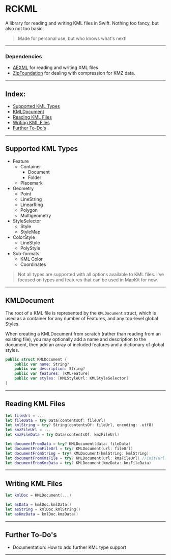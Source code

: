 # RCKML

A library for reading and writing KML files in Swift. Nothing too fancy, but also not too basic.

>Made for personal use, but who knows what's next!

---

### Dependencies

- [AEXML](https://github.com/tadija/AEXML) for reading and writing XML files
- [ZipFoundation](https://github.com/weichsel/ZIPFoundation) for dealing with compression for KMZ data.

---

## Index:

- [Supported KML Types](#supported-kml-types)
- [KMLDocument](#kmldocument)
- [Reading KML Files](#reading-kml-files)
- [Writing KML Files](#writing-kml-files)
- [Further To-Do's](#further-to-dos)

---

## Supported KML Types

- Feature
    - Container
        - Document
        - Folder
    - Placemark
- Geometry
    - Point
    - LineString
    - LinearRing
    - Polygon
    - Multigeometry
- StyleSelector
    - Style
    - StyleMap
- ColorStyle
    - LineStyle
    - PolyStyle
- Sub-formats
    - KML Color
    - Coordinates

>Not all types are supported with all options available to KML files. I've focused on types and features that can be used in MapKit for now.

---

## KMLDocument

The root of a KML file is represented by the `KMLDocument` struct, which is used as a container for any number of Features, and any top-level global Styles.

When creating a KMLDocument from scratch (rather than reading from an existing file), you may optionally add a name and description to the document, then add an array of included features and a dictionary of global styles.

```swift
public struct KMLDocument {
    public var name: String?
    public var description: String?
    public var features: [KMLFeature]
    public var styles: [KMLStyleUrl: KMLStyleSelector]
}
```

---

## Reading KML Files

```swift
let fileUrl = ...
let fileData = try Data(contentsOf: fileUrl)
let kmlString = try? String(contentsOf: fileUrl, encoding: .utf8)
let kmzFileUrl = ...
let kmzFileData = try Data(contentsOf: kmzFileUrl)

let documentFromData = try? KMLDocument(data: fileData)
let documentFromFileUrl = try? KMLDocument(url: fileUrl)
let documentFromString = try? KMLDocument(kmlString: kmlString)
let documentFromKmzFile = try? KMLDocument(url: kmzFileUrl) //init(url:) works with either KML or KMZ files.
let documentFromKmzData = try? KMLDocument(kmzData: kmzFileData)
```

---

## Writing KML Files

```swift
let kmlDoc = KMLDocument(...)

let asData = kmlDoc.kmlData()
let asString = kmlDoc.kmlString()
let asKmzData = kmlDoc.kmzData()
```

---

## Further To-Do's

- Documentation: How to add further KML type support

---
